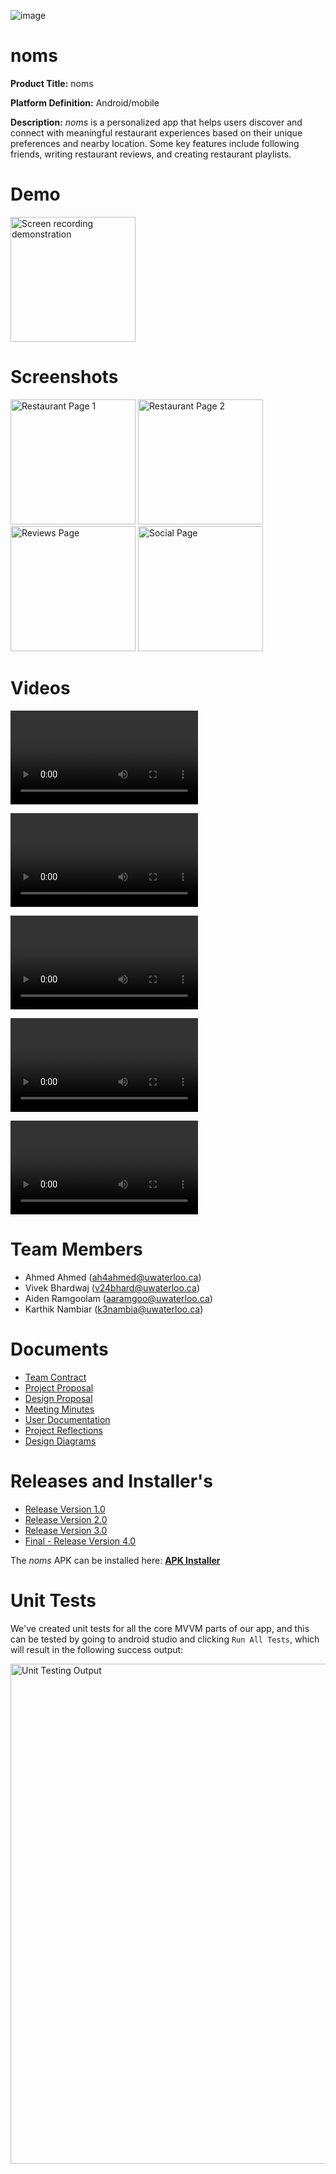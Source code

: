 ![image](https://github.com/user-attachments/assets/f09c0fd0-fbc6-460e-a487-6cde7c9c922c)

# noms

**Product Title:** noms

**Platform Definition:** Android/mobile

**Description:** *noms* is a personalized app that helps users discover and connect with meaningful restaurant experiences based on their unique preferences and nearby location. Some key features include following friends, writing restaurant reviews, and creating restaurant playlists.

# Demo
<div display="flex" flex-wrap="wrap" gap="10" justify-content="center">
	<img src="./Wiki_images/recording_noms.gif" alt="Screen recording demonstration" width="200">
</div>

# Screenshots
<div display="flex" flex-wrap="wrap" gap="10" justify-content="center">
	<img src="./Wiki_images/restaurant1.png" alt="Restaurant Page 1" width="200">
	<img src="./Wiki_images/restaurant2.png" alt="Restaurant Page 2" width="200">
	<img src="./Wiki_images/review.png" alt="Reviews Page" width="200">
	<img src="./Wiki_images/social.png" alt="Social Page" width="200">
</div>

# Videos

![WhatsApp_Video_2024-11-29_at_12.39.16_PM](uploads/b91abedc36ef253602f051739e5c8c25/WhatsApp_Video_2024-11-29_at_12.39.16_PM.mp4)

![WhatsApp_Video_2024-11-29_at_12.39.04_PM](uploads/df1dff55d5096a460a9a1edc0fc61567/WhatsApp_Video_2024-11-29_at_12.39.04_PM.mp4)

![WhatsApp_Video_2024-11-29_at_12.39.03_PM](uploads/c887799be8006190110876747e37b802/WhatsApp_Video_2024-11-29_at_12.39.03_PM.mp4)

![Screen_Recording_20241129_124823_Noms__1_](uploads/596799eb1426cae5552c3f37365c1500/Screen_Recording_20241129_124823_Noms__1_.mp4)

![WhatsApp_Video_2024-11-29_at_12.39.51_PM](uploads/83539f66bbe92a1c796102ca385e45eb/WhatsApp_Video_2024-11-29_at_12.39.51_PM.mp4)


# Team Members
- Ahmed Ahmed (ah4ahmed@uwaterloo.ca)
- Vivek Bhardwaj (v24bhard@uwaterloo.ca)
- Aiden Ramgoolam (aaramgoo@uwaterloo.ca)
- Karthik Nambiar (k3nambia@uwaterloo.ca)

# Documents

- [Team Contract](https://git.uwaterloo.ca/v24bhard/team-101-15/-/wikis/Team-Contract)
- [Project Proposal](https://git.uwaterloo.ca/v24bhard/team-101-15/-/wikis/Project-Proposal)
- [Design Proposal](https://git.uwaterloo.ca/v24bhard/team-101-15/-/wikis/Design-Proposal)
- [Meeting Minutes](https://git.uwaterloo.ca/v24bhard/team-101-15/-/wikis/Sprint-1-meeting-minutes---M4)
- [User Documentation](https://git.uwaterloo.ca/v24bhard/team-101-15/-/wikis/User-documentation)
- [Project Reflections](https://git.uwaterloo.ca/v24bhard/team-101-15/-/wikis/Project-reflections)
- [Design Diagrams](https://git.uwaterloo.ca/v24bhard/team-101-15/-/wikis/Design-diagrams)

# Releases and Installer's
- [Release Version 1.0](https://git.uwaterloo.ca/v24bhard/team-101-15/-/wikis/Version-1.0-Release)
- [Release Version 2.0](https://git.uwaterloo.ca/v24bhard/team-101-15/-/wikis/Version-2.0-Release)
- [Release Version 3.0](https://git.uwaterloo.ca/v24bhard/team-101-15/-/wikis/Version-3.0-Release)
- [Final - Release Version 4.0](https://git.uwaterloo.ca/v24bhard/team-101-15/-/releases/Final)

The *noms* APK can be installed here: [**APK Installer**](https://git.uwaterloo.ca/v24bhard/team-101-15/-/blob/main/app/release/app-release.apk?ref_type=heads)

# Unit Tests
We've created unit tests for all the core MVVM parts of our app, and this can be tested by going to android studio and clicking `Run All Tests`, which will result in the following success output:

<img src="./Wiki_images/tests.png" alt="Unit Testing Output" width="800">
